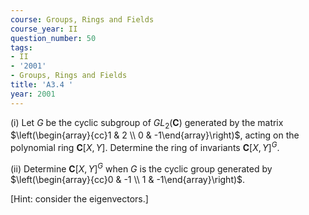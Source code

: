 ```yaml
---
course: Groups, Rings and Fields
course_year: II
question_number: 50
tags:
- II
- '2001'
- Groups, Rings and Fields
title: 'A3.4 '
year: 2001
---
```



(i) Let $G$ be the cyclic subgroup of $G L_{2}(\mathbf{C})$ generated by the matrix $\left(\begin{array}{cc}1 & 2 \\ 0 & -1\end{array}\right)$, acting on the polynomial ring $\mathbf{C}[X, Y]$. Determine the ring of invariants $\mathbf{C}[X, Y]^{G}$.

(ii) Determine $\mathbf{C}[X, Y]^{G}$ when $G$ is the cyclic group generated by $\left(\begin{array}{cc}0 & -1 \\ 1 & -1\end{array}\right)$.

[Hint: consider the eigenvectors.]